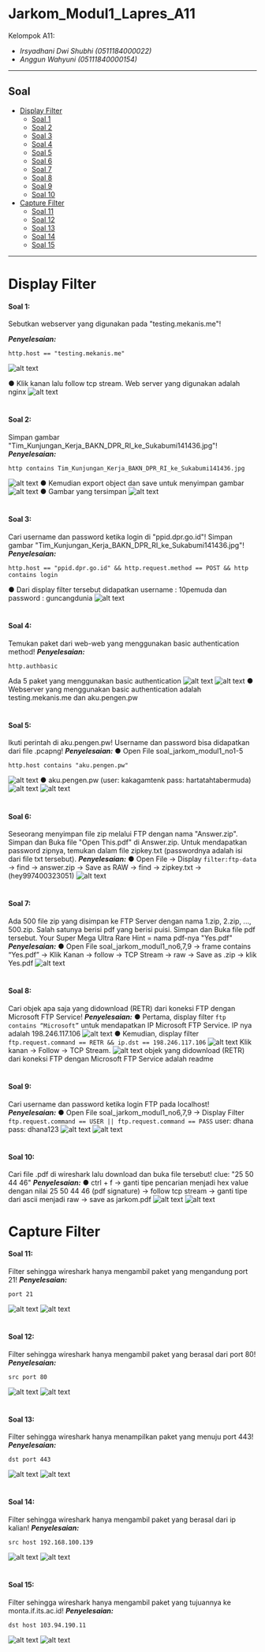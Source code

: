 # Jarkom_Modul1_Lapres_A11
Kelompok A11:
* _Irsyadhani Dwi Shubhi (0511184000022)_
* _Anggun Wahyuni (05111840000154)_

----------------------------------------------------------------
## Soal
* [Display Filter](#display-filter)
  * [Soal 1](#soal-1)
  * [Soal 2](#soal-2)
  * [Soal 3](#soal-3)
  * [Soal 4](#soal-4)
  * [Soal 5](#soal-5)
  * [Soal 6](#soal-6)
  * [Soal 7](#soal-7)
  * [Soal 8](#soal-8)
  * [Soal 9](#soal-9)
  * [Soal 10](#soal-10)
* [Capture Filter](#capture-filter)
  * [Soal 11](#soal-11)
  * [Soal 12](#soal-12)
  * [Soal 13](#soal-13)
  * [Soal 14](#soal-14)
  * [Soal 15](#soal-15)
----------------------------------------------------------------
# Display Filter

#### Soal 1:
Sebutkan webserver yang digunakan pada "testing.mekanis.me"!

_**Penyelesaian:**_
```
http.host == "testing.mekanis.me"
```
![alt text](https://github.com/irsyadhani22/Jarkom_Modul1_Lapres_A11/blob/master/gambar/soal1.1.png)

● Klik kanan lalu follow tcp stream. Web server yang digunakan adalah nginx
![alt text](https://github.com/irsyadhani22/Jarkom_Modul1_Lapres_A11/blob/master/gambar/soal1.1.png)
#
#### Soal 2:
Simpan gambar "Tim_Kunjungan_Kerja_BAKN_DPR_RI_ke_Sukabumi141436.jpg"!
_**Penyelesaian:**_
```
http contains Tim_Kunjungan_Kerja_BAKN_DPR_RI_ke_Sukabumi141436.jpg
```
![alt text](https://github.com/irsyadhani22/Jarkom_Modul1_Lapres_A11/blob/master/gambar/soal2.1.png)
● Kemudian export object dan save untuk menyimpan gambar
![alt text](https://github.com/irsyadhani22/Jarkom_Modul1_Lapres_A11/blob/master/gambar/soal2.2.png)
● Gambar yang tersimpan
![alt text](https://github.com/irsyadhani22/Jarkom_Modul1_Lapres_A11/blob/master/gambar/soal2.3.png)
#
#### Soal 3:
Cari username dan password ketika login di "ppid.dpr.go.id"!
Simpan gambar "Tim_Kunjungan_Kerja_BAKN_DPR_RI_ke_Sukabumi141436.jpg"!
_**Penyelesaian:**_
```
http.host == "ppid.dpr.go.id" && http.request.method == POST && http contains login
```
● Dari display filter tersebut didapatkan username : 10pemuda dan password : guncangdunia
![alt text](https://github.com/irsyadhani22/Jarkom_Modul1_Lapres_A11/blob/master/gambar/soal3.png)
#
#### Soal 4:
Temukan paket dari web-web yang menggunakan basic authentication method!
_**Penyelesaian:**_
```
http.authbasic
```
Ada 5 paket yang menggunakan basic authentication
![alt text](https://github.com/irsyadhani22/Jarkom_Modul1_Lapres_A11/blob/master/gambar/soal4.1.png)
![alt text](https://github.com/irsyadhani22/Jarkom_Modul1_Lapres_A11/blob/master/gambar/soal4.2.png)
● Webserver yang menggunakan basic authentication adalah testing.mekanis.me dan aku.pengen.pw
#
#### Soal 5:
Ikuti perintah di aku.pengen.pw! Username dan password bisa didapatkan dari file .pcapng!
_**Penyelesaian:**_
● Open File soal_jarkom_modul1_no1-5
```
http.host contains "aku.pengen.pw"
```
![alt text](https://github.com/irsyadhani22/Jarkom_Modul1_Lapres_A11/blob/master/gambar/soal5.1.png)
● aku.pengen.pw (user: kakagamtenk pass: hartatahtabermuda)
![alt text](https://github.com/irsyadhani22/Jarkom_Modul1_Lapres_A11/blob/master/gambar/soal5.2.png)
![alt text](https://github.com/irsyadhani22/Jarkom_Modul1_Lapres_A11/blob/master/gambar/soal5.3.png)
#
#### Soal 6:
Seseorang menyimpan file zip melalui FTP dengan nama "Answer.zip". Simpan dan Buka file "Open This.pdf" di Answer.zip. Untuk mendapatkan password zipnya, temukan dalam file zipkey.txt (passwordnya adalah isi dari file txt tersebut).
_**Penyelesaian:**_
● Open File -> Display `filter:ftp-data` -> find -> answer.zip -> Save as RAW -> find -> zipkey.txt -> (hey997400323051)
![alt text](https://github.com/irsyadhani22/Jarkom_Modul1_Lapres_A11/blob/master/gambar/soal6.png)
#
#### Soal 7:
Ada 500 file zip yang disimpan ke FTP Server dengan nama 1.zip, 2.zip, ..., 500.zip. Salah satunya berisi pdf yang berisi puisi. Simpan dan Buka file pdf tersebut.
Your Super Mega Ultra Rare Hint = nama pdf-nya "Yes.pdf"
_**Penyelesaian:**_
● Open File soal_jarkom_modul1_no6,7,9 -> frame contains “Yes.pdf” -> Klik Kanan -> follow -> TCP Stream -> raw -> Save as .zip -> klik Yes.pdf
![alt text](https://github.com/irsyadhani22/Jarkom_Modul1_Lapres_A11/blob/master/gambar/soal7.png)
#
#### Soal 8:
Cari objek apa saja yang didownload (RETR) dari koneksi FTP dengan Microsoft FTP Service!
_**Penyelesaian:**_
● Pertama, display filter `ftp contains “Microsoft”` untuk mendapatkan IP Microsoft FTP Service. IP nya adalah 198.246.117.106
![alt text](https://github.com/irsyadhani22/Jarkom_Modul1_Lapres_A11/blob/master/gambar/soal8.1.png)
● Kemudian, display filter `ftp.request.command == RETR && ip.dst == 198.246.117.106`
![alt text](https://github.com/irsyadhani22/Jarkom_Modul1_Lapres_A11/blob/master/gambar/soal8.2.png)
Klik kanan -> Follow -> TCP Stream.
![alt text](https://github.com/irsyadhani22/Jarkom_Modul1_Lapres_A11/blob/master/gambar/soal8.2.png)
objek yang didownload (RETR) dari koneksi FTP dengan Microsoft FTP Service adalah readme
#
#### Soal 9:
Cari username dan password ketika login FTP pada localhost!
_**Penyelesaian:**_
● Open File soal_jarkom_modul1_no6,7,9 -> Display Filter `ftp.request.command == USER || ftp.request.command == PASS`
user: dhana pass: dhana123
![alt text](https://github.com/irsyadhani22/Jarkom_Modul1_Lapres_A11/blob/master/gambar/soal9.1.png)
![alt text](https://github.com/irsyadhani22/Jarkom_Modul1_Lapres_A11/blob/master/gambar/soal9.2.png)
#
#### Soal 10:
Cari file .pdf di wireshark lalu download dan buka file tersebut!
clue: "25 50 44 46"
_**Penyelesaian:**_
● ctrl + f -> ganti tipe pencarian menjadi hex value dengan nilai 25 50 44 46 (pdf signature) -> follow tcp stream -> ganti tipe dari ascii menjadi raw -> save as jarkom.pdf
![alt text](https://github.com/irsyadhani22/Jarkom_Modul1_Lapres_A11/blob/master/gambar/soal10.1.png)
![alt text](https://github.com/irsyadhani22/Jarkom_Modul1_Lapres_A11/blob/master/gambar/soal10.2.png)
#
# Capture Filter
#### Soal 11:
Filter sehingga wireshark hanya mengambil paket yang mengandung port 21!
_**Penyelesaian:**_
```
port 21
```
![alt text](https://github.com/irsyadhani22/Jarkom_Modul1_Lapres_A11/blob/master/gambar/soal11.1.png)
![alt text](https://github.com/irsyadhani22/Jarkom_Modul1_Lapres_A11/blob/master/gambar/soal11.2.png)
#
#### Soal 12:
Filter sehingga wireshark hanya mengambil paket yang berasal dari port 80!
_**Penyelesaian:**_
```
src port 80
```
![alt text](https://github.com/irsyadhani22/Jarkom_Modul1_Lapres_A11/blob/master/gambar/soal12.1.png)
![alt text](https://github.com/irsyadhani22/Jarkom_Modul1_Lapres_A11/blob/master/gambar/soal12.2.png)
#
#### Soal 13:
Filter sehingga wireshark hanya menampilkan paket yang menuju port 443!
_**Penyelesaian:**_
```
dst port 443
```
![alt text](https://github.com/irsyadhani22/Jarkom_Modul1_Lapres_A11/blob/master/gambar/soal13.2.png)
![alt text](https://github.com/irsyadhani22/Jarkom_Modul1_Lapres_A11/blob/master/gambar/soal13.2.png)
#
#### Soal 14:
Filter sehingga wireshark hanya mengambil paket yang berasal dari ip kalian!
_**Penyelesaian:**_
```
src host 192.168.100.139
```
![alt text](https://github.com/irsyadhani22/Jarkom_Modul1_Lapres_A11/blob/master/gambar/soal14.1.png "Hasil Soal 14")
![alt text](https://github.com/irsyadhani22/Jarkom_Modul1_Lapres_A11/blob/master/gambar/soal14.2.png)
#
#### Soal 15:
Filter sehingga wireshark hanya mengambil paket yang tujuannya ke monta.if.its.ac.id!
_**Penyelesaian:**_
```
dst host 103.94.190.11
```
![alt text](https://github.com/irsyadhani22/Jarkom_Modul1_Lapres_A11/blob/master/gambar/soal15.1.png)
![alt text](https://github.com/irsyadhani22/Jarkom_Modul1_Lapres_A11/blob/master/gambar/soal15.2.png)
